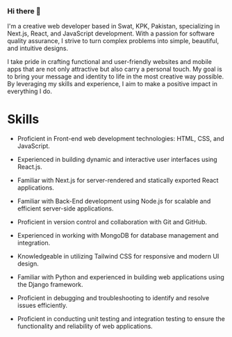### Hi there 👋

I'm a creative web developer based in Swat, KPK, Pakistan, specializing in Next.js, React, and JavaScript development. With a passion for software quality assurance, I strive to turn complex problems into simple, beautiful, and intuitive designs.

I take pride in crafting functional and user-friendly websites and mobile apps that are not only attractive but also carry a personal touch. My goal is to bring your message and identity to life in the most creative way possible. By leveraging my skills and experience, I aim to make a positive impact in everything I do.


# Skills
- Proficient in Front-end web development technologies: HTML, CSS, and JavaScript.

- Experienced in building dynamic and interactive user interfaces using React.js.

- Familiar with Next.js for server-rendered and statically exported React applications.

- Familiar with Back-End development using Node.js for scalable and efficient server-side applications.

- Proficient in version control and collaboration with Git and GitHub.

- Experienced in working with MongoDB for database management and integration.

- Knowledgeable in utilizing Tailwind CSS for responsive and modern UI design.

- Familiar with Python and experienced in building web applications using the Django framework.

- Proficient in debugging and troubleshooting to identify and resolve issues efficiently.

- Proficient in conducting unit testing and integration testing to ensure the functionality and reliability of web applications.